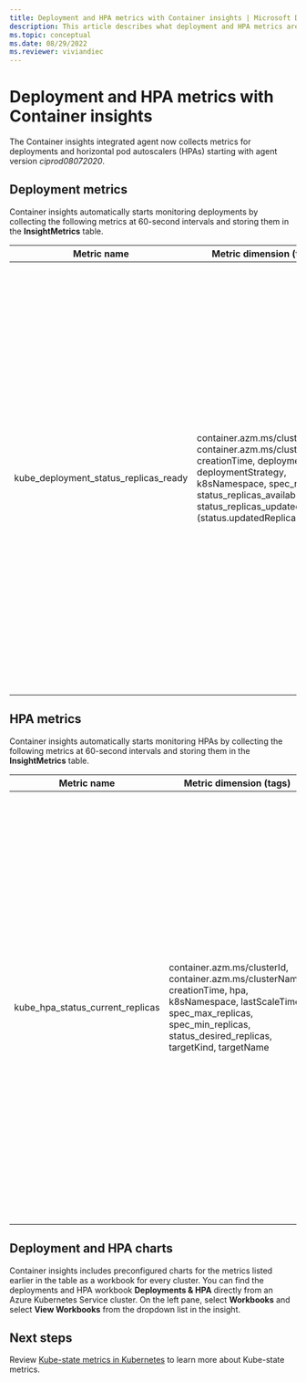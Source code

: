 ```yaml
---
title: Deployment and HPA metrics with Container insights | Microsoft Docs
description: This article describes what deployment and HPA metrics are collected with Container insights.
ms.topic: conceptual
ms.date: 08/29/2022
ms.reviewer: viviandiec
---
```


# Deployment and HPA metrics with Container insights

The Container insights integrated agent now collects metrics for deployments and horizontal pod autoscalers (HPAs) starting with agent version *ciprod08072020*.

## Deployment metrics

Container insights automatically starts monitoring deployments by collecting the following metrics at 60-second intervals and storing them in the **InsightMetrics** table.

|Metric name |Metric dimension (tags) |Description |
|------------|------------------------|------------|
|kube_deployment_status_replicas_ready |container.azm.ms/clusterId, container.azm.ms/clusterName, creationTime, deployment, deploymentStrategy, k8sNamespace, spec_replicas, status_replicas_available, status_replicas_updated (status.updatedReplicas) | Total number of ready pods targeted by this deployment (status.readyReplicas). The dimensions of this metric are: <ul> <li> deployment - name of the deployment </li> <li> k8sNamespace - Kubernetes namespace for the deployment </li> <li> deploymentStrategy - Deployment strategy to use to replace pods with new ones (spec.strategy.type)</li><li> creationTime - deployment creation timestamp </li> <li> spec_replicas - Number of desired pods (spec.replicas) </li> <li>status_replicas_available - Total number of available pods (ready for at least minReadySeconds) targeted by this deployment (status.availableReplicas)</li><li>status_replicas_updated - Total number of non-terminated pods targeted by this deployment that have the desired template spec (status.updatedReplicas) </li></ul>|

## HPA metrics

Container insights automatically starts monitoring HPAs by collecting the following metrics at 60-second intervals and storing them in the **InsightMetrics** table.

|Metric name |Metric dimension (tags) |Description |
|------------|------------------------|------------|
|kube_hpa_status_current_replicas |container.azm.ms/clusterId, container.azm.ms/clusterName, creationTime, hpa, k8sNamespace, lastScaleTime, spec_max_replicas, spec_min_replicas, status_desired_replicas, targetKind, targetName | Current number of replicas of pods managed by this autoscaler (status.currentReplicas). The dimensions of this metric are: <ul> <li> hpa - name of the HPA </li> <li> k8sNamespace - Kubernetes namespace for the HPA </li> <li> lastScaleTime - Last time the HPA scaled the number of pods (status.lastScaleTime)</li><li> creationTime - HPA creation timestamp </li> <li> spec_max_replicas - Upper limit for the number of pods that can be set by the autoscaler (spec.maxReplicas) </li> <li> spec_min_replicas - Lower limit for the number of replicas to which the autoscaler can scale down (spec.minReplicas) </li><li>status_desired_replicas - Desired number of replicas of pods managed by this autoscaler (status.desiredReplicas)</li><li>targetKind - Kind of the HPA's target (spec.scaleTargetRef.kind) </li><li>targetName - Name of the HPA's target (spec.scaleTargetRef.name) </li></ul>|

## Deployment and HPA charts

Container insights includes preconfigured charts for the metrics listed earlier in the table as a workbook for every cluster. You can find the deployments and HPA workbook **Deployments & HPA** directly from an Azure Kubernetes Service cluster. On the left pane, select **Workbooks** and select **View Workbooks** from the dropdown list in the insight.

## Next steps

Review [Kube-state metrics in Kubernetes](https://github.com/kubernetes/kube-state-metrics/tree/master/docs) to learn more about Kube-state metrics.